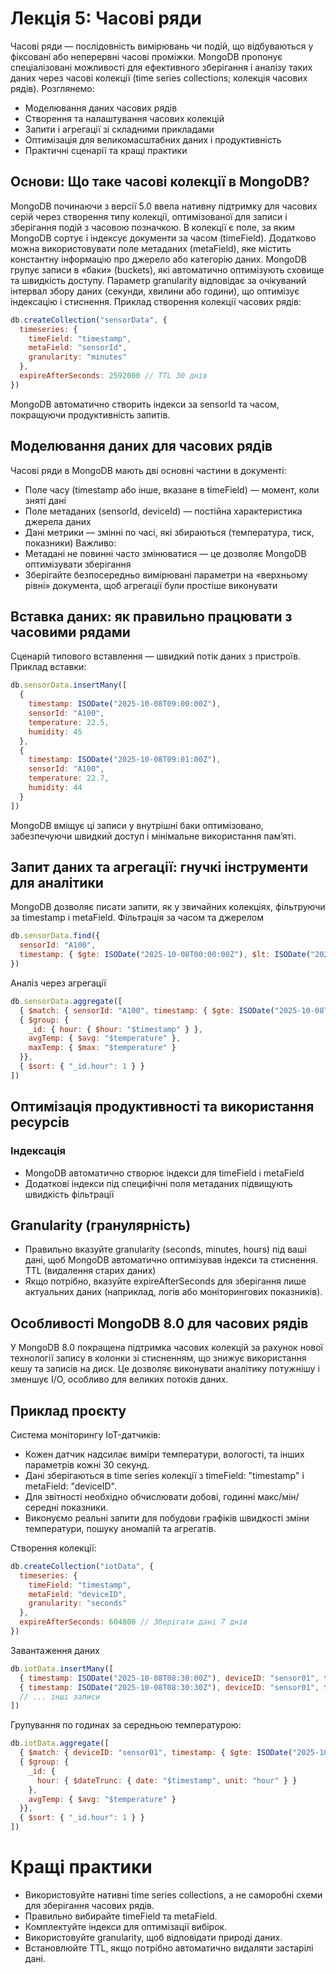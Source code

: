 # Лекція 5: Часові ряди
Часові ряди — послідовність вимірювань чи подій, що відбуваються у фіксовані або неперервні часові проміжки. MongoDB пропонує спеціалізовані можливості для ефективного зберігання і аналізу таких даних через часові колекції (time series collections; колекція часових рядів). Розглянемо:
- Моделювання даних часових рядів
 - Створення та налаштування часових колекцій
- Запити і агрегації зі складними прикладами
 - Оптимізація для великомасштабних даних і продуктивність
 - Практичні сценарії та кращі практики
## Основи: Що таке часові колекції в MongoDB?
MongoDB починаючи з версії 5.0 ввела нативну підтримку для часових серій через створення типу колекції, оптимізованої для записи і зберігання подій з часовою позначкою. В колекції є поле, за яким MongoDB сортує і індексує документи за часом (timeField). Додатково можна використовувати поле метаданих (metaField), яке містить константну інформацію про джерело або категорію даних. MongoDB групує записи в «баки» (buckets), які автоматично оптимізують сховище та швидкість доступу. Параметр granularity відповідає за очікуваний інтервал збору даних (секунди, хвилини або години), що оптимізує індексацію і стиснення.
Приклад створення колекції часових рядів:
```javascript
db.createCollection("sensorData", {
  timeseries: {
    timeField: "timestamp",
    metaField: "sensorId",
    granularity: "minutes"
  },
  expireAfterSeconds: 2592000 // TTL 30 днів
})
```
MongoDB автоматично створить індекси за sensorId та часом, покращуючи продуктивність запитів.
## Моделювання даних для часових рядів
Часові ряди в MongoDB мають дві основні частини в документі:
 - Поле часу (timestamp або інше, вказане в timeField) — момент, коли зняті дані
 - Поле метаданих (sensorId, deviceId) — постійна характеристика джерела даних
 - Дані метрики — змінні по часі, які збираються (температура, тиск, показники)
Важливо:
- Метадані не повинні часто змінюватися — це дозволяє MongoDB оптимізувати зберігання
- Зберігайте безпосередньо вимірювані параметри на «верхньому рівні» документа, щоб агрегації були простіше виконувати
## Вставка даних: як правильно працювати з часовими рядами
Сценарій типового вставлення — швидкий потік даних з пристроїв.
Приклад вставки:
```javascript
db.sensorData.insertMany([
  {
    timestamp: ISODate("2025-10-08T09:00:00Z"),
    sensorId: "A100",
    temperature: 22.5,
    humidity: 45
  },
  {
    timestamp: ISODate("2025-10-08T09:01:00Z"),
    sensorId: "A100",
    temperature: 22.7,
    humidity: 44
  }
])
```
MongoDB вміщує ці записи у внутрішні баки оптимізовано, забезпечуючи швидкий доступ і мінімальне використання пам’яті.

## Запит даних та агрегації: гнучкі інструменти для аналітики
MongoDB дозволяє писати запити, як у звичайних колекціях, фільтруючи за timestamp і metaField.
Фільтрація за часом та джерелом
```javascript
db.sensorData.find({
  sensorId: "A100",
  timestamp: { $gte: ISODate("2025-10-08T00:00:00Z"), $lt: ISODate("2025-10-09T00:00:00Z") }
})
```
Аналіз через агрегації
```javascript
db.sensorData.aggregate([
  { $match: { sensorId: "A100", timestamp: { $gte: ISODate("2025-10-08T00:00:00Z") } } },
  { $group: {
    _id: { hour: { $hour: "$timestamp" } },
    avgTemp: { $avg: "$temperature" },
    maxTemp: { $max: "$temperature" }
  }},
  { $sort: { "_id.hour": 1 } }
])
```

## Оптимізація продуктивності та використання ресурсів
### Індексація
- MongoDB автоматично створює індекси для timeField і metaField
- Додаткові індекси під специфічні поля метаданих підвищують швидкість фільтрації
## Granularity (гранулярність)
- Правильно вказуйте granularity (seconds, minutes, hours) під ваші дані, щоб MongoDB автоматично оптимізував індекси та стиснення.
TTL (видалення старих даних)
- Якщо потрібно, вказуйте expireAfterSeconds для зберігання лише актуальних даних (наприклад, логів або моніторингових показників).

## Особливості MongoDB 8.0 для часових рядів
У MongoDB 8.0 покращена підтримка часових колекцій за рахунок нової технології запису в колонки зі стисненням, що знижує використання кешу та записів на диск.
Це дозволяє виконувати аналітику потужнішу і зменшує I/O, особливо для великих потоків даних.

## Приклад проєкту
Система моніторингу IoT-датчиків:
- Кожен датчик надсилає виміри температури, вологості, та інших параметрів кожні 30 секунд.
- Дані зберігаються в time series колекції з timeField: "timestamp" і metaField: "deviceID".
- Для звітності необхідно обчислювати добові, годинні макс/мін/середні показники.
- Виконуємо реальні запити для побудови графіків швидкості зміни температури, пошуку аномалій та агрегатів.

Створення колекції:
```javascript
db.createCollection("iotData", {
  timeseries: {
    timeField: "timestamp",
    metaField: "deviceID",
    granularity: "seconds"
  },
  expireAfterSeconds: 604800 // Зберігати дані 7 днів
})
```

Завантаження даних

```javascript
db.iotData.insertMany([
  { timestamp: ISODate("2025-10-08T08:30:00Z"), deviceID: "sensor01", temperature: 23.4, humidity: 50 },
  { timestamp: ISODate("2025-10-08T08:30:30Z"), deviceID: "sensor01", temperature: 23.5, humidity: 49 },
  // ... інші записи
])
```

Групування по годинах за середньою температурою:
```javascript
db.iotData.aggregate([
  { $match: { deviceID: "sensor01", timestamp: { $gte: ISODate("2025-10-08T00:00:00Z") } } },
  { $group: {
    _id: {
      hour: { $dateTrunc: { date: "$timestamp", unit: "hour" } }
    },
    avgTemp: { $avg: "$temperature" }
  }},
  { $sort: { "_id.hour": 1 } }
])
```

# Кращі практики
- Використовуйте нативні time series collections, а не саморобні схеми для зберігання часових рядів.
- Правильно вибирайте timeField та metaField.
- Комплектуйте індекси для оптимізації вибірок.
- Використовуйте granularity, щоб відповідати природі даних.
- Встановлюйте TTL, якщо потрібно автоматично видаляти застарілі дані.
